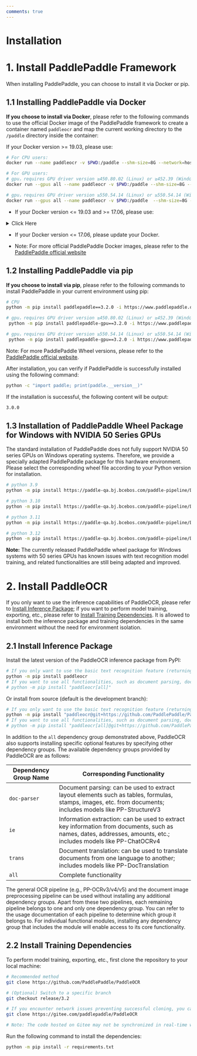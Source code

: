 ```yaml
---
comments: true
---
```


# Installation


# 1. Install PaddlePaddle Framework

When installing PaddlePaddle, you can choose to install it via Docker or pip.

## 1.1 Installing PaddlePaddle via Docker
<b>If you choose to install via Docker</b>, please refer to the following commands to use the official Docker image of the PaddlePaddle framework to create a container named `paddleocr` and map the current working directory to the `/paddle` directory inside the container:

If your Docker version >= 19.03, please use:

```bash
# For CPU users:
docker run --name paddleocr -v $PWD:/paddle --shm-size=8G --network=host -it ccr-2vdh3abv-pub.cnc.bj.baidubce.com/paddlepaddle/paddle:3.0.0 /bin/bash

# For GPU users:
# gpu，requires GPU driver version ≥450.80.02 (Linux) or ≥452.39 (Windows)
docker run --gpus all --name paddleocr -v $PWD:/paddle --shm-size=8G --network=host -it ccr-2vdh3abv-pub.cnc.bj.baidubce.com/paddlepaddle/paddle:3.0.0-gpu-cuda11.8-cudnn8.9-trt8.6 /bin/bash

# gpu，requires GPU driver version ≥550.54.14 (Linux) or ≥550.54.14 (Windows)
docker run --gpus all --name paddleocr -v $PWD:/paddle  --shm-size=8G --network=host -it ccr-2vdh3abv-pub.cnc.bj.baidubce.com/paddlepaddle/paddle:3.0.0-gpu-cuda12.6-cudnn9.5-trt10.5 /bin/bash
```

* If your Docker version <= 19.03 and >= 17.06, please use:

<details><summary> Click Here</summary>

<pre><code class="language-bash"># For CPU users:
docker run --name paddleocr -v $PWD:/paddle --shm-size=8G --network=host -it ccr-2vdh3abv-pub.cnc.bj.baidubce.com/paddlepaddle/paddle:3.0.0 /bin/bash

# For GPU users:
# CUDA 11.8 users
nvidia-docker run --name paddleocr -v $PWD:/paddle --shm-size=8G --network=host -it ccr-2vdh3abv-pub.cnc.bj.baidubce.com/paddlepaddle/paddle:3.0.0-gpu-cuda11.8-cudnn8.9-trt8.6 /bin/bash

# CUDA 12.3 users
nvidia-docker run --name paddleocr -v $PWD:/paddle  --shm-size=8G --network=host -it ccr-2vdh3abv-pub.cnc.bj.baidubce.com/paddlepaddle/paddle:3.0.0-gpu-cuda12.6-cudnn9.5-trt10.5 /bin/bash
</code></pre></details>

* If your Docker version <= 17.06, please update your Docker.


* Note: For more official PaddlePaddle Docker images, please refer to the [PaddlePaddle official website](https://www.paddlepaddle.org.cn/install/quick?docurl=/documentation/docs/en/install/docker/linux-docker.html)

## 1.2 Installing PaddlePaddle via pip
<b>If you choose to install via pip</b>, please refer to the following commands to install PaddlePaddle in your current environment using pip:

```bash
# CPU
python -m pip install paddlepaddle==3.2.0 -i https://www.paddlepaddle.org.cn/packages/stable/cpu/

# gpu，requires GPU driver version ≥450.80.02 (Linux) or ≥452.39 (Windows)
 python -m pip install paddlepaddle-gpu==3.2.0 -i https://www.paddlepaddle.org.cn/packages/stable/cu118/

# gpu，requires GPU driver version ≥550.54.14 (Linux) or ≥550.54.14 (Windows)
 python -m pip install paddlepaddle-gpu==3.2.0 -i https://www.paddlepaddle.org.cn/packages/stable/cu126/
```


Note: For more PaddlePaddle Wheel versions, please refer to the [PaddlePaddle official website](https://www.paddlepaddle.org.cn/install/quick?docurl=/documentation/docs/en/install/pip/linux-pip.html).

After installation, you can verify if PaddlePaddle is successfully installed using the following command:

```bash
python -c "import paddle; print(paddle.__version__)"
```
If the installation is successful, the following content will be output:

```bash
3.0.0
```

## 1.3 Installation of PaddlePaddle Wheel Package for Windows with NVIDIA 50 Series GPUs

The standard installation of PaddlePaddle does not fully support NVIDIA 50 series GPUs on Windows operating systems. Therefore, we provide a specially adapted PaddlePaddle package for this hardware environment. Please select the corresponding wheel file according to your Python version for installation.

```bash
# python 3.9
python -m pip install https://paddle-qa.bj.bcebos.com/paddle-pipeline/Develop-TagBuild-Training-Windows-Gpu-Cuda12.9-Cudnn9.9-Trt10.5-Mkl-Avx-VS2019-SelfBuiltPypiUse/86d658f56ebf3a5a7b2b33ace48f22d10680d311/paddlepaddle_gpu-3.0.0.dev20250717-cp39-cp39-win_amd64.whl

# python 3.10
python -m pip install https://paddle-qa.bj.bcebos.com/paddle-pipeline/Develop-TagBuild-Training-Windows-Gpu-Cuda12.9-Cudnn9.9-Trt10.5-Mkl-Avx-VS2019-SelfBuiltPypiUse/86d658f56ebf3a5a7b2b33ace48f22d10680d311/paddlepaddle_gpu-3.0.0.dev20250717-cp310-cp310-win_amd64.whl

# python 3.11
python -m pip install https://paddle-qa.bj.bcebos.com/paddle-pipeline/Develop-TagBuild-Training-Windows-Gpu-Cuda12.9-Cudnn9.9-Trt10.5-Mkl-Avx-VS2019-SelfBuiltPypiUse/86d658f56ebf3a5a7b2b33ace48f22d10680d311/paddlepaddle_gpu-3.0.0.dev20250717-cp311-cp311-win_amd64.whl

# python 3.12
python -m pip install https://paddle-qa.bj.bcebos.com/paddle-pipeline/Develop-TagBuild-Training-Windows-Gpu-Cuda12.9-Cudnn9.9-Trt10.5-Mkl-Avx-VS2019-SelfBuiltPypiUse/86d658f56ebf3a5a7b2b33ace48f22d10680d311/paddlepaddle_gpu-3.0.0.dev20250717-cp312-cp312-win_amd64.whl
```
**Note:** The currently released PaddlePaddle wheel package for Windows systems with 50 series GPUs has known issues with text recognition model training, and related functionalities are still being adapted and improved.


# 2. Install PaddleOCR

If you only want to use the inference capabilities of PaddleOCR, please refer to [Install Inference Package](#21-install-inference-package); if you want to perform model training, exporting, etc., please refer to [Install Training Dependencies](#22-install-training-dependencies). It is allowed to install both the inference package and training dependencies in the same environment without the need for environment isolation.

## 2.1 Install Inference Package

Install the latest version of the PaddleOCR inference package from PyPI:

```bash
# If you only want to use the basic text recognition feature (returning text position coordinates and content)
python -m pip install paddleocr
# If you want to use all functionalities, such as document parsing, document understanding, document translation, and key information extraction
# python -m pip install "paddleocr[all]"
```

Or install from source (default is the development branch):

```bash
# If you only want to use the basic text recognition feature (returning text position coordinates and content)
python -m pip install "paddleocr@git+https://github.com/PaddlePaddle/PaddleOCR.git"
# If you want to use all functionalities, such as document parsing, document understanding, document translation, and key information extraction
# python -m pip install "paddleocr[all]@git+https://github.com/PaddlePaddle/PaddleOCR.git"
```

In addition to the `all` dependency group demonstrated above, PaddleOCR also supports installing specific optional features by specifying other dependency groups. The available dependency groups provided by PaddleOCR are as follows:

| Dependency Group Name | Corresponding Functionality |
| - | - |
| `doc-parser` | Document parsing: can be used to extract layout elements such as tables, formulas, stamps, images, etc. from documents; includes models like PP-StructureV3 |
| `ie` | Information extraction: can be used to extract key information from documents, such as names, dates, addresses, amounts, etc.; includes models like PP-ChatOCRv4 |
| `trans` | Document translation: can be used to translate documents from one language to another; includes models like PP-DocTranslation |
| `all` | Complete functionality |

The general OCR pipeline (e.g., PP-OCRv3/v4/v5) and the document image preprocessing pipeline can be used without installing any additional dependency groups. Apart from these two pipelines, each remaining pipeline belongs to one and only one dependency group. You can refer to the usage documentation of each pipeline to determine which group it belongs to. For individual functional modules, installing any dependency group that includes the module will enable access to its core functionality.

## 2.2 Install Training Dependencies

To perform model training, exporting, etc., first clone the repository to your local machine:

```bash
# Recommended method
git clone https://github.com/PaddlePaddle/PaddleOCR

# (Optional) Switch to a specific branch
git checkout release/3.2

# If you encounter network issues preventing successful cloning, you can also use the repository on Gitee:
git clone https://gitee.com/paddlepaddle/PaddleOCR

# Note: The code hosted on Gitee may not be synchronized in real-time with updates from this GitHub project, with a delay of 3~5 days. Please prioritize using the recommended method.
```

Run the following command to install the dependencies:

```bash
python -m pip install -r requirements.txt
```
